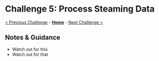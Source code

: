 # Challenge 5: Process Steaming Data

[< Previous Challenge](./Challenge-04.md) - **[Home](README.md)** - [Next Challenge >](./Challenge-05.md)


## Notes & Guidance
  - Watch out for this
  - Watch out for that
